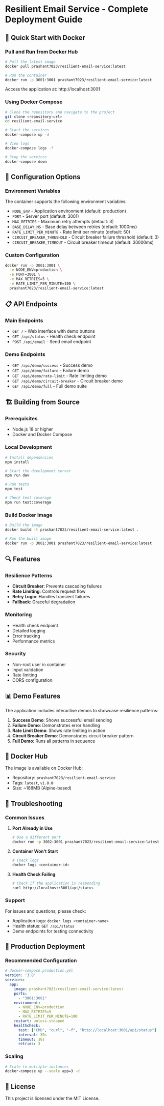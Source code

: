 # Resilient Email Service - Complete Deployment Guide

## 🚀 Quick Start with Docker

### Pull and Run from Docker Hub
```bash
# Pull the latest image
docker pull prashant7023/resilient-email-service:latest

# Run the container
docker run -p 3001:3001 prashant7023/resilient-email-service:latest
```

Access the application at: http://localhost:3001

### Using Docker Compose
```bash
# Clone the repository and navigate to the project
git clone <repository-url>
cd resilient-email-service

# Start the services
docker-compose up -d

# View logs
docker-compose logs -f

# Stop the services
docker-compose down
```

## 🔧 Configuration Options

### Environment Variables
The container supports the following environment variables:

- `NODE_ENV` - Application environment (default: production)
- `PORT` - Server port (default: 3001)
- `MAX_RETRIES` - Maximum retry attempts (default: 3)
- `BASE_DELAY_MS` - Base delay between retries (default: 1000ms)
- `RATE_LIMIT_PER_MINUTE` - Rate limit per minute (default: 50)
- `CIRCUIT_BREAKER_THRESHOLD` - Circuit breaker failure threshold (default: 3)
- `CIRCUIT_BREAKER_TIMEOUT` - Circuit breaker timeout (default: 30000ms)

### Custom Configuration
```bash
docker run -p 3001:3001 \
  -e NODE_ENV=production \
  -e PORT=3001 \
  -e MAX_RETRIES=5 \
  -e RATE_LIMIT_PER_MINUTE=100 \
  prashant7023/resilient-email-service:latest
```

## 📋 API Endpoints

### Main Endpoints
- `GET /` - Web interface with demo buttons
- `GET /api/status` - Health check endpoint
- `POST /api/email` - Send email endpoint

### Demo Endpoints
- `GET /api/demo/success` - Success demo
- `GET /api/demo/failure` - Failure demo
- `GET /api/demo/rate-limit` - Rate limiting demo
- `GET /api/demo/circuit-breaker` - Circuit breaker demo
- `GET /api/demo/full` - Full demo suite

## 🏗️ Building from Source

### Prerequisites
- Node.js 18 or higher
- Docker and Docker Compose

### Local Development
```bash
# Install dependencies
npm install

# Start the development server
npm run dev

# Run tests
npm test

# Check test coverage
npm run test:coverage
```

### Build Docker Image
```bash
# Build the image
docker build -t prashant7023/resilient-email-service:latest .

# Run the built image
docker run -p 3001:3001 prashant7023/resilient-email-service:latest
```

## 🔍 Features

### Resilience Patterns
- **Circuit Breaker**: Prevents cascading failures
- **Rate Limiting**: Controls request flow
- **Retry Logic**: Handles transient failures
- **Fallback**: Graceful degradation

### Monitoring
- Health check endpoint
- Detailed logging
- Error tracking
- Performance metrics

### Security
- Non-root user in container
- Input validation
- Rate limiting
- CORS configuration

## 📊 Demo Features

The application includes interactive demos to showcase resilience patterns:

1. **Success Demo**: Shows successful email sending
2. **Failure Demo**: Demonstrates error handling
3. **Rate Limit Demo**: Shows rate limiting in action
4. **Circuit Breaker Demo**: Demonstrates circuit breaker pattern
5. **Full Demo**: Runs all patterns in sequence

## 🐳 Docker Hub

The image is available on Docker Hub:
- Repository: `prashant7023/resilient-email-service`
- Tags: `latest`, `v1.0.0`
- Size: ~188MB (Alpine-based)

## 📝 Troubleshooting

### Common Issues

1. **Port Already in Use**
   ```bash
   # Use a different port
   docker run -p 3002:3001 prashant7023/resilient-email-service:latest
   ```

2. **Container Won't Start**
   ```bash
   # Check logs
   docker logs <container-id>
   ```

3. **Health Check Failing**
   ```bash
   # Check if the application is responding
   curl http://localhost:3001/api/status
   ```

### Support
For issues and questions, please check:
- Application logs: `docker logs <container-name>`
- Health status: `GET /api/status`
- Demo endpoints for testing connectivity

## 🎯 Production Deployment

### Recommended Configuration
```yaml
# docker-compose.production.yml
version: '3.8'
services:
  app:
    image: prashant7023/resilient-email-service:latest
    ports:
      - "3001:3001"
    environment:
      - NODE_ENV=production
      - MAX_RETRIES=5
      - RATE_LIMIT_PER_MINUTE=100
    restart: unless-stopped
    healthcheck:
      test: ["CMD", "curl", "-f", "http://localhost:3001/api/status"]
      interval: 30s
      timeout: 10s
      retries: 3
```

### Scaling
```bash
# Scale to multiple instances
docker-compose up --scale app=3 -d
```

## 📄 License
This project is licensed under the MIT License.
